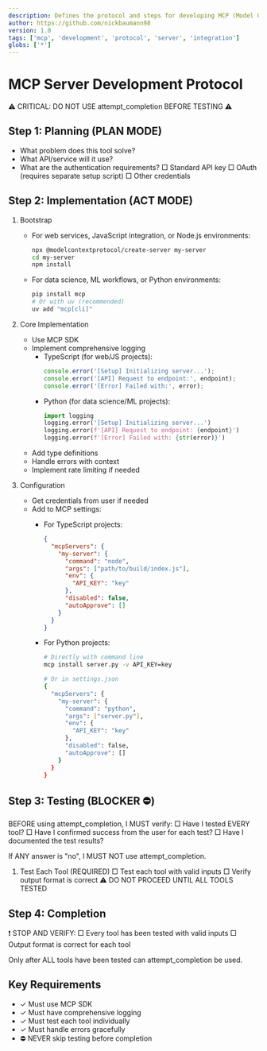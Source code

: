 ```yaml
---
description: Defines the protocol and steps for developing MCP (Model Context Protocol) servers.
author: https://github.com/nickbaumann98
version: 1.0
tags: ['mcp', 'development', 'protocol', 'server', 'integration']
globs: ['*']
---
```


# MCP Server Development Protocol

⚠️ CRITICAL: DO NOT USE attempt_completion BEFORE TESTING ⚠️

## Step 1: Planning (PLAN MODE)

- What problem does this tool solve?
- What API/service will it use?
- What are the authentication requirements?
  □ Standard API key
  □ OAuth (requires separate setup script)
  □ Other credentials

## Step 2: Implementation (ACT MODE)

1. Bootstrap
   - For web services, JavaScript integration, or Node.js environments:
     ```bash
     npx @modelcontextprotocol/create-server my-server
     cd my-server
     npm install
     ```
   - For data science, ML workflows, or Python environments:
     ```bash
     pip install mcp
     # Or with uv (recommended)
     uv add "mcp[cli]"
     ```

2. Core Implementation
   - Use MCP SDK
   - Implement comprehensive logging
     - TypeScript (for web/JS projects):
       ```typescript
       console.error('[Setup] Initializing server...');
       console.error('[API] Request to endpoint:', endpoint);
       console.error('[Error] Failed with:', error);
       ```
     - Python (for data science/ML projects):
       ```python
       import logging
       logging.error('[Setup] Initializing server...')
       logging.error(f'[API] Request to endpoint: {endpoint}')
       logging.error(f'[Error] Failed with: {str(error)}')
       ```
   - Add type definitions
   - Handle errors with context
   - Implement rate limiting if needed

3. Configuration
   - Get credentials from user if needed
   - Add to MCP settings:
     - For TypeScript projects:
       ```json
       {
         "mcpServers": {
           "my-server": {
             "command": "node",
             "args": ["path/to/build/index.js"],
             "env": {
               "API_KEY": "key"
             },
             "disabled": false,
             "autoApprove": []
           }
         }
       }
       ```
     - For Python projects:

       ```bash
       # Directly with command line
       mcp install server.py -v API_KEY=key

       # Or in settings.json
       {
         "mcpServers": {
           "my-server": {
             "command": "python",
             "args": ["server.py"],
             "env": {
               "API_KEY": "key"
             },
             "disabled": false,
             "autoApprove": []
           }
         }
       }
       ```

## Step 3: Testing (BLOCKER ⛔️)

<thinking>
BEFORE using attempt_completion, I MUST verify:
□ Have I tested EVERY tool?
□ Have I confirmed success from the user for each test?
□ Have I documented the test results?

If ANY answer is "no", I MUST NOT use attempt_completion.
</thinking>

1. Test Each Tool (REQUIRED)
   □ Test each tool with valid inputs
   □ Verify output format is correct
   ⚠️ DO NOT PROCEED UNTIL ALL TOOLS TESTED

## Step 4: Completion

❗ STOP AND VERIFY:
□ Every tool has been tested with valid inputs
□ Output format is correct for each tool

Only after ALL tools have been tested can attempt_completion be used.

## Key Requirements

- ✓ Must use MCP SDK
- ✓ Must have comprehensive logging
- ✓ Must test each tool individually
- ✓ Must handle errors gracefully
- ⛔️ NEVER skip testing before completion
